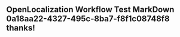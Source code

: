 <properties
ms.topic="hero-topic"
ms.test1="hero-topic"
ms.test2="test"/>

## OpenLocalization Workflow Test MarkDown 0a18aa22-4327-495c-8ba7-f8f1c08748f8 thanks!
